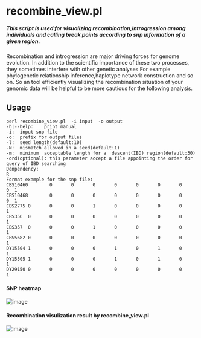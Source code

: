 # recombine_view.pl
##### This script is used for visualizing recombination,introgression among individuals and calling break points according to snp information of a given region.

Recombination and introgression are major driving forces for genome evolution. In addition to the scientific importance of these two processes, they sometimes interfere with other genetic analyses.For example phylogenetic relationship inference,haplotype network construction and so on. So an tool efficiently visualizing the recombination situation of your genomic data will be helpful to be more cautious for the following analysis. 

Usage
-
``` 
perl recombine_view.pl  -i input  -o output  
-h|--help:    print manual  
-i:  input snp file  
-o:  prefix for output files  
-l:  seed length(default:10)  
-N:  mismatch allowed in a seed(default:1)  
-m:  minimum  acceptable length for a  descent(IBD) region(default:30)  
-ord(optional): this parameter accept a file appointing the order for query of IBD searching  
Denpendency:  
R  
Format example for the snp file:  
CBS10460        0       0       0       0       0       0       0       0  1  
CBS10468        0       0       0       0       0       0       0       0  1  
CBS2775 0       0       0       1       0       0       0       0       1  
CBS356  0       0       0       0       0       0       0       0       1  
CBS357  0       0       0       1       0       0       0       0       1  
CBS5682 0       0       0       0       0       0       0       0       1  
DY15504 1       0       0       0       1       0       1       0       1  
DY15505 1       0       0       0       1       0       1       0       1  
DY29150 0       0       0       0       0       0       0       0       1 
```
#### SNP heatmap  
![image](https://github.com/xyhcelia/Readme_images/blob/master/recombine_view/tdk1_flank100snp_heatmap.jpg)  

#### Recombination visulization result by recombine_view.pl
![image](https://github.com/xyhcelia/Readme_images/blob/master/recombine_view/tdk1_introgression.jpg)
